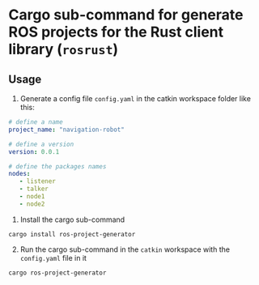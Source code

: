 # Cargo sub-command for generate ROS projects for the Rust client library (`rosrust`)

## Usage

1. Generate a config file `config.yaml` in the catkin workspace folder like this:

```yaml
# define a name
project_name: "navigation-robot"

# define a version
version: 0.0.1

# define the packages names
nodes:
   - listener
   - talker
   - node1
   - node2
```

1. Install the cargo sub-command

`cargo install ros-project-generator`

2. Run the cargo sub-command in the `catkin` workspace with the `config.yaml` file in it

`cargo ros-project-generator`
